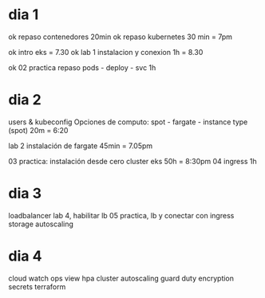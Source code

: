 # dia 1
ok repaso contenedores 20min
ok repaso kubernetes 30 min  = 7pm

ok intro eks = 7.30
ok lab 1 instalacion y conexion 1h = 8.30

ok 02 practica  repaso  pods - deploy - svc 1h

# dia 2
users & kubeconfig
Opciones de computo: spot - fargate - instance type (spot) 20m = 6:20

lab 2 instalación de fargate 45min = 7.05pm

03 practica: instalación desde cero cluster eks 50h = 8:30pm
04 ingress 1h

# dia 3
loadbalancer
lab 4, habilitar lb
05 practica, lb y conectar con ingress
storage
autoscaling

# dia 4
cloud watch
ops view
hpa
cluster autoscaling
guard duty
encryption
secrets
terraform
